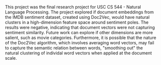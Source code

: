 This project was the final research project for USC CS 544 - Natural Language Processing. The project explored if document embeddings from the IMDB sentiment dataset, created using Doc2Vec, would have natural clusters in a high-dimension feature space around sentiment poles. The results were negative, indicating that document vectors were not capturing sentiment similarity. Future work can explore if other dimensions are more salient, such as movie categories. Furthermore, it is possible that the nature of the Doc2Vec algorithm, which involves averaging word vectors, may fail to capture the semantic relation between words, "smoothing out" the natural clustering of individal word vectors when applied at the document scale. 
